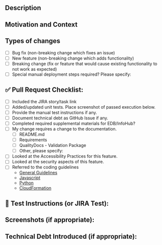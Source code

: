 <!--- Provide a general summary of your changes in the Title above -->

## Description
<!--- Describe your changes in detail -->

## Motivation and Context
<!--- Why is this change required? What problem does it solve? -->
<!--- If it fixes an open issue, please link to the issue here. -->

## Types of changes
<!--- What types of changes does your code introduce? Put an `x` in all the boxes that apply: -->
- [ ] Bug fix (non-breaking change which fixes an issue)
- [ ] New feature (non-breaking change which adds functionality)
- [ ] Breaking change (fix or feature that would cause existing functionality to not work as expected)
- [ ] Special manual deployment steps required? Please specify:

## ✅ Pull Request Checklist:

- [ ] Included the JIRA story/task link
- [ ] Added/updated unit tests. Place screenshot of passed execution below.
- [ ] Provide the manual test instructions if any.
- [ ] Document technical debt as GitHub Issue if any.
- [ ] Completed required supplemental materials for EDB/InfoHub?
- [ ] My change requires a change to the documentation.
    - [ ] README.md
    - [ ] Requirements
    - [ ] QualityDocs - Validation Package
    - [ ] Other, please specify:
- [ ] Looked at the Accessibility Practices for this feature.
- [ ] Looked at the security aspects of this feature.
- [ ] Referred to the coding guidelines
    - [General Guidelines](https://ubiquitous-train-3cca38c9.pages.github.io/GeneralGuidelines/)
    - [Javascript](https://ubiquitous-train-3cca38c9.pages.github.io/JavaScript/)
    - [Python](https://peps.python.org/pep-0008/)
    - [CloudFormation](https://github.com/aws-cloudformation/cfn-lint)


## 📝 Test Instructions (or JIRA Test):

<!--- Include instructions or link to JIRA Test script to test this pull request -->
<!--- Please describe in detail how you tested your changes. -->
<!--- Include details of your testing environment, tests ran to see how -->
<!--- your change affects other areas of the code, etc. -->

## Screenshots (if appropriate):

## Technical Debt Introduced (if appropriate):
<!--- Link to created technical debt issues -->

